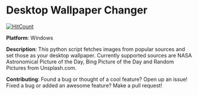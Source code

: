 # Desktop Wallpaper Changer
[![HitCount](http://hits.dwyl.io/ayan-b/Desktop-Wallpaper-Changer.svg)](http://hits.dwyl.io/ayan-b/Desktop-Wallpaper-Changer)

**Platform**: Windows

**Description**:
    This python script fetches images from popular sources and set those as your desktop wallpaper. Currently supported sources are NASA Astronomical Picture of the Day, Bing Picture of the Day and Random Pictures from Unsplash.com.

**Contributing**:
    Found a bug or thought of a cool feature? Open up an issue!
    Fixed a bug or added an awesome feature? Make a pull request!
    
